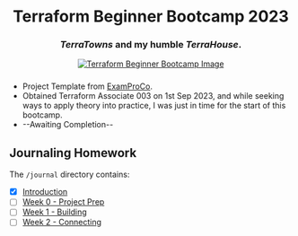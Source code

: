 <div align="center">
  <h1>Terraform Beginner Bootcamp 2023</h1>
  <h3><em>TerraTowns</em> and my humble <em>TerraHouse</em>.</h2>
</div>


<div align="center">
  <a href="https://terraform.cloudprojectbootcamp.com/"><img src="https://media.licdn.com/dms/image/D5622AQFP33a9kSJVWg/feedshare-shrink_800/0/1689863982648?e=1697068800&v=beta&t=Hh3TFrGOB8RWSFl5Y5ONyTqoVFd6xvBwLdlKjiHSvXs" alt="Terraform Beginner Bootcamp Image"></a>
</div>

###
- Project Template from [ExamProCo](https://github.com/ExamProCo/terraform-beginner-bootcamp-2023).
- Obtained Terraform Associate 003 on 1st Sep 2023, and while seeking ways to apply theory into practice, I was just in time for the start of this bootcamp.
- --Awaiting Completion--

## Journaling Homework

The `/journal` directory contains:

- [x] [Introduction](#terraform-beginner-bootcamp-2023)
- [ ] [Week 0 - Project Prep](journal/week0.md)
- [ ] [Week 1 - Building](journal/week1.md)
- [ ] [Week 2 - Connecting](journal/week2.md)
